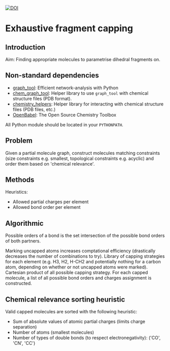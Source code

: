 [![DOI](https://zenodo.org/badge/96262215.svg)](https://zenodo.org/badge/latestdoi/96262215)

# Exhaustive fragment capping

## Introduction

Aim: Finding appropriate molecules to parametrise dihedral fragments on.

## Non-standard dependencies

* [graph_tool](https://graph-tool.skewed.de): Efficient network-analysis with Python
* [chem_graph_tool](https://github.com/bertrand-caron/chem_graph_tool): Helper library to use `graph_tool` with chemical structure files (PDB format).
* [chemistry_helpers](https://github.com/bertrand-caron/chemistry_helpers): Helper library for interacting with chemical structure files (PDB files, etc.)
* [OpenBabel](http://openbabel.org): The Open Source Chemistry Toolbox

All Python module should be located in your `PYTHONPATH`.


## Problem

Given a partial molecule graph, construct molecules matching constraints
(size constraints e.g. smallest, topological constraints e.g. acyclic)
and order them based on 'chemical relevance'.

## Methods

Heuristics:
* Allowed partial charges per element
* Allowed bond order per element

## Algorithmic

Possible orders of a bond is the set intersection of the possible bond orders of both partners.

Marking uncapped atoms increases comptational efficiency (drastically decreases the number of combinations to try).
Library of capping strategies for each element
(e.g. H3, H2, H-CH2 and potentially nothing for a carbon atom, depending on whether or not uncapped atoms were marked).
Cartesian product of all possible capping strategy.
For each capped molecule, a list of all possible bond orders and charges assignment is constructed.

## Chemical relevance sorting heuristic

Valid capped molecules are sorted with the following heuristic:
* Sum of absolute values of atomic partial charges (limits charge separation)
* Number of atoms (smallest molecules)
* Number of types of double bonds (to respect electronegativity): ('CO', 'CN', 'CC')
